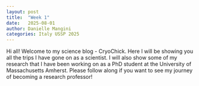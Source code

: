 ```yaml
---
layout: post
title:  "Week 1"
date:   2025-08-01
author: Danielle Mangini
categories: Italy USSP 2025
---
```


Hi all! Welcome to my science blog - CryoChick. Here I will be showing you all the trips I have gone on as a scientist. I will also show some of my research that I have been working on as a PhD student at the University of Massachusetts Amherst. Please follow along if you want to see my journey of becoming a research professor!

